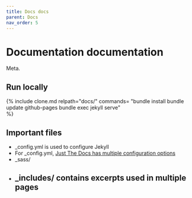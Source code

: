 ```yaml
---
title: Docs docs
parent: Docs
nav_order: 5
---
```


# Documentation documentation
Meta.

## Run locally
{% 
include clone.md 
relpath="docs/"
commands=
"bundle install
bundle update github-pages
bundle exec jekyll serve"      
%}

## Important files
- _config.yml is used to configure Jekyll
- For _config.yml, [Just The Docs has multiple configuration options](https://just-the-docs.github.io/just-the-docs/docs/configuration/)
- _sass/ 
- _includes/ contains excerpts used in multiple pages
  - 